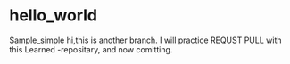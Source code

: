 # hello_world
Sample_simple
hi,this is another branch. I will practice REQUST PULL with this
Learned -repositary, and now comitting.
